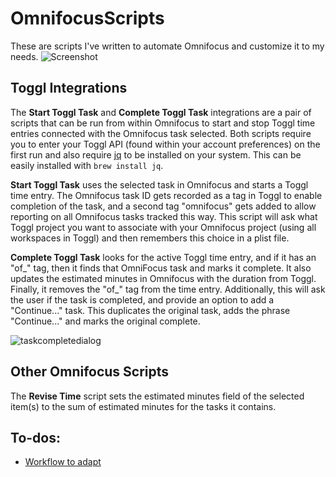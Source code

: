 # OmnifocusScripts
These are scripts I've written to automate Omnifocus and customize it to my needs.
![Screenshot](https://user-images.githubusercontent.com/3252725/27114790-b6f756fe-508b-11e7-85d4-b0bdf38c61b7.png)

## Toggl Integrations
The **Start Toggl Task** and **Complete Toggl Task** integrations are a pair of scripts that can be run from within Omnifocus to start and stop Toggl time entries connected with the Omnifocus task selected. Both scripts require you to enter your Toggl API (found within your account preferences) on the first run and also require [jq](https://stedolan.github.io/jq/) to be installed on your system. This can be easily installed with `brew install jq`.

**Start Toggl Task** uses the selected task in Omnifocus and starts a Toggl time entry. The Omnifocus task ID gets recorded as a tag in Toggl to enable completion of the task, and a second tag "omnifocus" gets added to allow reporting on all Omnifocus tasks tracked this way. This script will ask what Toggl project you want to associate with your Omnifocus project (using all workspaces in Toggl) and then remembers this choice in a plist file.

**Complete Toggl Task** looks for the active Toggl time entry, and if it has an "of_" tag, then it finds that OmniFocus task and marks it complete. It also updates the estimated minutes in Omnifocus with the duration from Toggl. Finally, it removes the "of_" tag from the time entry. Additionally, this will ask the user if the task is completed, and provide an option to add a "Continue..." task. This duplicates the original task, adds the phrase "Continue..." and marks the original complete.

![taskcompletedialog](https://user-images.githubusercontent.com/3252725/27491561-89204e6e-5808-11e7-8b92-cc520ecfec7a.png)

## Other Omnifocus Scripts
The **Revise Time** script sets the estimated minutes field of the selected item(s) to the sum of estimated minutes for the tasks it contains.


## To-dos:
- [Workflow to adapt](https://www.macstories.net/ios/workflow-update-brings-ability-to-interact-with-any-web-api/)
